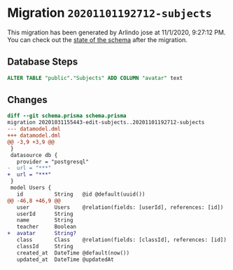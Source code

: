 # Migration `20201101192712-subjects`

This migration has been generated by Arlindo jose at 11/1/2020, 9:27:12 PM.
You can check out the [state of the schema](./schema.prisma) after the migration.

## Database Steps

```sql
ALTER TABLE "public"."Subjects" ADD COLUMN "avatar" text   
```

## Changes

```diff
diff --git schema.prisma schema.prisma
migration 20201031155443-edit-subjects..20201101192712-subjects
--- datamodel.dml
+++ datamodel.dml
@@ -3,9 +3,9 @@
 }
 datasource db {
   provider = "postgresql"
-  url = "***"
+  url = "***"
 }
 model Users {
   id          String   @id @default(uuid())
@@ -46,8 +46,9 @@
   user        Users    @relation(fields: [userId], references: [id])
   userId      String
   name        String
   teacher     Boolean
+  avatar      String?
   class       Class    @relation(fields: [classId], references: [id])
   classId     String
   created_at  DateTime @default(now()) 
   updated_at  DateTime @updatedAt
```


